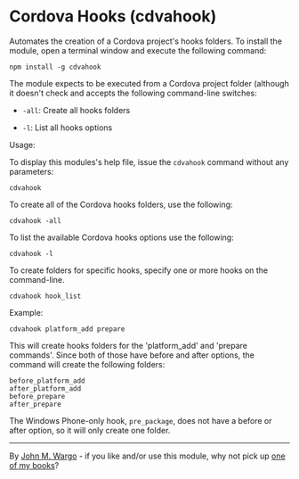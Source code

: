 Cordova Hooks (cdvahook)
========================
Automates the creation of a Cordova project's hooks folders. To install the module, open a terminal window and execute the following command:

	npm install -g cdvahook 

The module expects to be executed from a Cordova project folder (although it doesn't check and accepts the following command-line switches:

+ `-all`: Create all hooks folders

+ `-l`: List all hooks options

Usage:

To display this modules's help file, issue the `cdvahook` command without any parameters:

	cdvahook

To create all of the Cordova hooks folders, use the following:

    cdvahook -all
	
To list the available Cordova hooks options use the following:

    cdvahook -l

To create folders for specific hooks, specify one or more hooks on the command-line. 

    cdvahook hook_list

Example:

    cdvahook platform_add prepare
	
This will create hooks folders for the 'platform_add' and 'prepare commands'. Since both of those have before and after options, the command will create the following folders:

	before_platform_add
	after_platform_add
	before_prepare
	after_prepare

The Windows Phone-only hook, `pre_package`, does not have a before or after option, so it will only create one folder.

* * *
By [John M. Wargo](http://www.johnwargo.com) - if you like and/or use this module, why not pick up [one of my books](http://www.johnwargobooks.com)?